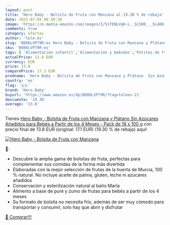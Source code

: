 ```yaml
---
layout: post
title: 'Hero Baby - Bolsita de Fruta con Manzana al 19.30 % de rebaja'
date: 2021-07-05 06:50:30
image: 'https://m.media-amazon.com/images/I/51fENLVqH-L._SL500_._SL400_.jpg'
comments: true
category: ofertas
author: 'tole.es'
slug: 'B086LVP79R-es Hero Baby - Bolsita de Fruta con Manzana y Plátano Sin...'
sku: 'B086LVP79R-es'
tags: [ 'Alimentación infantil','Alimentación y bebidas','Potitos de fruta para bebé','Tarritos de frutas y postres para bebé','Tarritos, purés y postres para bebé','baby','bebés','hero','hero baby', ]
actualPrice: 13.8 EUR
currency: EUR
price: 13.8
comparePrice: 17.1 EUR
prodname: 'Hero Baby - Bolsita de Fruta con Manzana y Plátano  Sin Azúcares Añadidos  para Bebés a Partir de los 4 Meses - Pack de 18 x 100 g'
country: 'es'
flag: '🇪🇸'
brand: 'Hero Baby'
buyurl: 'https://www.amazon.es/dp/B086LVP79R/?tag=tolees-21'
descuento: '19.30'
average: '13.8'
---
```


Tienes [Hero Baby - Bolsita de Fruta con Manzana y Plátano  Sin Azúcares Añadidos  para Bebés a Partir de los 4 Meses - Pack de 18 x 100 g](https://www.amazon.es/dp/B086LVP79R/?tag=tolees-21) con precio final de  13.8 EUR (original: 17.1 EUR) (19.30 %  de rebaja) aqui!

[![Hero Baby - Bolsita de Fruta con Manzana](https://m.media-amazon.com/images/I/51fENLVqH-L._SL500_._SL400_.jpg)](https://www.amazon.es/dp/B086LVP79R/?tag=tolees-21)

🔎:

- Descubre la amplia gama de bolsitas de fruta, perfectas para complementar sus comidas de la forma más divertida
- Elaboradas con la mejor selección de frutas de la huerta de Murcia, 100 % natural. No incluye aceite de palma, gluten, leche ni azúcares añadidos
- Conservación y esterilización natural al baño María
- Alimento a base de puré y zumo de frutas para bebés a partir de los 4 meses
- Su formato de bolsita no necesita frío, además de ser muy cómodo para transportar y consumir, solo hay que abrir y disfrutar

[🛒 Comprar!!!](https://www.amazon.es/dp/B086LVP79R/?tag=tolees-21)
